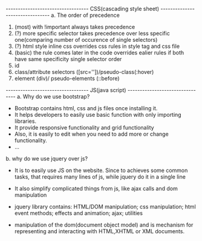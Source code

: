 ----------------------------------  CSS(cascading style sheet)  --------------------------------
a. The order of precedence
  1. (most) with !important always takes precedence
  2. (?) more specific selector takes precedence over less specific one(comparing number of occurence of single selectors)
  3. (?) html style inline css overrides css rules in style tag and css file
  4. (basic) the rule comes later in the code overrides ealier rules if both have same specificity
  single selector order
  5. id
  6. class/attribute selectors ([src=''])/pseudo-class(:hover)
  7. element (div)/ pseudo-elements (::before)
  

----------------------------------  JS(java script)  --------------------------------
a. Why do we use bootstrap?
  - Bootstrap contains html, css and js files once installing it. 
  - It helps developers to easily use basic function with only importing libraries.
  - It provide responsive functionality and grid functionality
  - Also, it is easily to edit when you need to add more or change functionality.
  - ...

b. why do we use jquery over js?
  - It is to easily use JS on the website. Since to achieves some common tasks, that requires many lines of js, while jquery 
    do it in a single line
  - It also simplify complicated things from js, like ajax calls and dom manipulation
  - jquery library contains: HTML/DOM manipulation; css manipulation; html event methods; effects and animation; ajax; utilities
  
  - manipulation of the dom(document object model) and is mechanism for representing and interacting with HTML,XHTML or XML documents.
   
  
  
